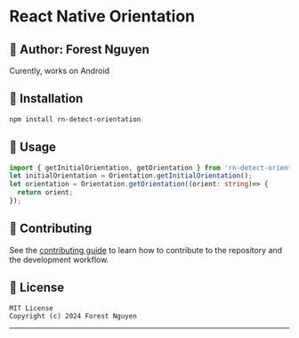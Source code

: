 # React Native Orientation

## 🚀 Author: Forest Nguyen
Curently, works on Android

## 🚀 Installation

```sh
npm install rn-detect-orientation
```

## 🚀 Usage

```ts
import { getInitialOrientation, getOrientation } from 'rn-detect-orientation';
let initialOrientation = Orientation.getInitialOrientation();
let orientation = Orientation.getOrientation((orient: string)=> {
  return orient;
});
```

## 🚀 Contributing

See the [contributing guide](CONTRIBUTING.md) to learn how to contribute to the repository and the development workflow.

## 🚀 License

    MIT License
    Copyright (c) 2024 Forest Nguyen

---

